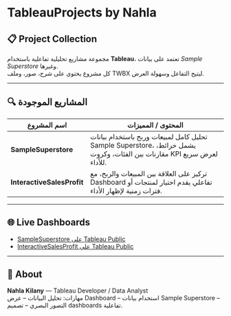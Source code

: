 # TableauProjects by Nahla

## 📋 Project Collection

مجموعة مشاريع تحليلية تفاعلية باستخدام **Tableau**، تعتمد على بيانات *Sample Superstore* وغيرها.  
كل مشروع يحتوي على شرح، صور، وملف TWBX ليتيح التفاعل وسهولة العرض.

---

## 🔍 المشاريع الموجودة

| اسم المشروع | المحتوى / المميزات |
|--------------|---------------------|
| **SampleSuperstore** | تحليل كامل لمبيعات وربح باستخدام بيانات Sample Superstore، يشمل خرائط، مقارنات بين الفئات، وكروت KPI لعرض سريع للأداء. |
| **InteractiveSalesProfit** | تركيز على العلاقة بين المبيعات والربح، مع Dashboard تفاعلي يقدم اختيار لمنتجات أو فترات زمنية لإظهار الأداء. |

---


## 🌐 Live Dashboards

- [SampleSuperstore على Tableau Public](https://public.tableau.com/app/profile/nahla.hamed/viz/Lap2_17489135486970/Dashboard1?publish=yes)  
- [InteractiveSalesProfit على Tableau Public](https://public.tableau.com/app/profile/nahla.hamed/viz/TableauProject_17493279447940/SalesProfitbyProduct?publish=yes)  

---

## 🧾 About

**Nahla Kilany** — Tableau Developer / Data Analyst  
مهارات: تحليل البيانات – عرض Dashboard – استخدام بيانات Sample Superstore – التصور البصري – تصميم dashboards تفاعلية.
